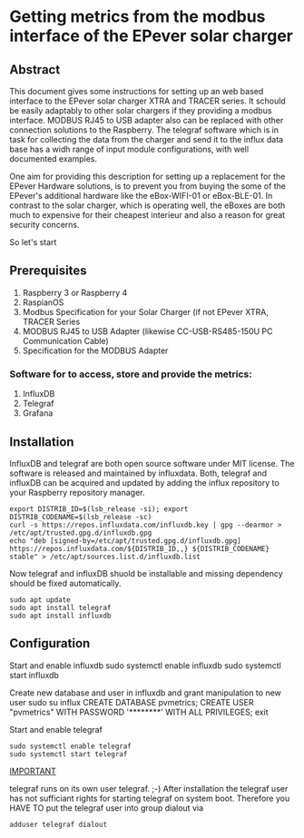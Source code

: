 # Getting metrics from the modbus interface of the EPever solar charger

## Abstract
This document gives some instructions for setting up an web based interface to the EPever solar charger XTRA and TRACER series. It schould be easily adaptably to other solar chargers if they providing a modbus interface. MODBUS RJ45 to USB adapter also can be replaced with other connection solutions to the Raspberry. The telegraf software which is in task for collecting the data from the charger and send it to the influx data base has a widh range of input module configurations, with well documented examples.

One aim for providing this description for setting up a replacement for the EPever Hardware solutions, is to prevent you from buying the some of the EPever's additional hardware  like the eBox-WIFI-01 or eBox-BLE-01. In contrast to the solar charger, which is operating well, the eBoxes are both much to expensive for their cheapest interieur and also a reason for great security concerns.

So let's start

## Prerequisites

 1. Raspberry 3 or Raspberry 4
 2. RaspianOS
 3. Modbus Specification for your Solar Charger (if not EPever XTRA, TRACER Series
 4. MODBUS RJ45 to USB Adapter (likewise CC-USB-RS485-150U PC Communication Cable)
 5. Specification for the MODBUS Adapter
 
### Software for to access, store and provide the metrics:
 
 1. InfluxDB
 2. Telegraf
 3. Grafana


## Installation

InfluxDB and telegraf are both open source software under MIT license. The software is released and maintained by influxdata. Both, telegraf and influxDB can be acquired and updated by adding the influx repository to your Raspberry repository manager.

    export DISTRIB_ID=$(lsb_release -si); export DISTRIB_CODENAME=$(lsb_release -sc)
    curl -s https://repos.influxdata.com/influxdb.key | gpg --dearmor > /etc/apt/trusted.gpg.d/influxdb.gpg
    echo "deb [signed-by=/etc/apt/trusted.gpg.d/influxdb.gpg] https://repos.influxdata.com/${DISTRIB_ID,,} ${DISTRIB_CODENAME} stable" > /etc/apt/sources.list.d/influxdb.list

Now telegraf and influxDB shuold be installable and missing dependency should be fixed automatically.

    sudo apt update
    sudo apt install telegraf
    sudo apt install influxdb

## Configuration

Start and enable influxdb
    sudo systemctl enable influxdb
    sudo systemctl start influxdb

Create new database and user in influxdb and grant manipulation to new user
    sudo su
    influx
    CREATE DATABASE pvmetrics;
    CREATE USER "pvmetrics" WITH PASSWORD '********' WITH ALL PRIVILEGES;
    exit

Start and enable telegraf

    sudo systemctl enable telegraf
    sudo systemctl start telegraf

<u>IMPORTANT</u>

telegraf runs on its own user telegraf. ;-)  After installation the telegraf user has not sufficiant rights for starting telegraf on system boot. Therefore you HAVE TO put the telegraf user into group dialout via

    adduser telegraf dialout





